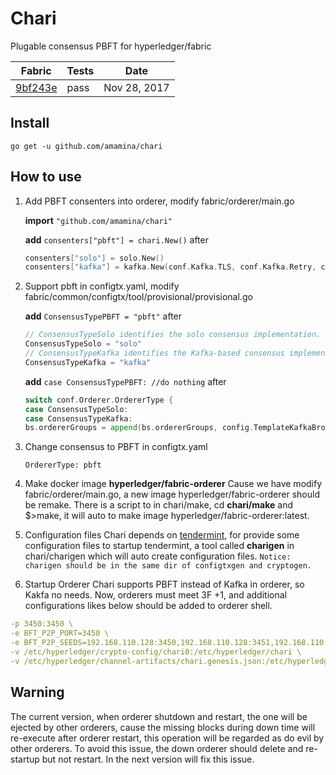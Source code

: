 # Chari
Plugable consensus PBFT for hyperledger/fabric

Fabric    | Tests  | Date
----------|-------|-------
[9bf243e](https://github.com/hyperledger/fabric/commit/9bf243e0ed701b47bb5e255ceafd647fd7c26b72 "9bf243e")    |  pass|Nov 28, 2017

## Install
`go get -u github.com/amamina/chari`

## How to use
1. Add PBFT consenters into orderer, modify fabric/orderer/main.go

    **import** `"github.com/amamina/chari"`  

    **add**  `consenters["pbft"] = chari.New()`  after  
    
    ```go
    consenters["solo"] = solo.New()
    consenters["kafka"] = kafka.New(conf.Kafka.TLS, conf.Kafka.Retry, conf.Kafka.Version)
    ```
2. Support pbft in configtx.yaml, modify fabric/common/configtx/tool/provisional/provisional.go

    **add** `ConsensusTypePBFT = "pbft"` after
    
    ```go
    // ConsensusTypeSolo identifies the solo consensus implementation.
    ConsensusTypeSolo = "solo"
    // ConsensusTypeKafka identifies the Kafka-based consensus implementation.
    ConsensusTypeKafka = "kafka"
    ```
    
    **add** `case ConsensusTypePBFT: //do nothing` after
    
    ```go
    switch conf.Orderer.OrdererType {
    case ConsensusTypeSolo:
    case ConsensusTypeKafka:
    bs.ordererGroups = append(bs.ordererGroups, config.TemplateKafkaBrokers(conf.Orderer.Kafka.Brokers))
    ```
3. Change consensus to PBFT in configtx.yaml

    `OrdererType: pbft`

4. Make docker image **hyperledger/fabric-orderer**
    Cause we have modify fabric/orderer/main.go, a new image hyperledger/fabric-orderer should be remake.
    There is a script to in chari/make, cd **chari/make** and $>make, it will auto to make image hyperledger/fabric-orderer:latest.

5. Configuration files
    Chari depends on [tendermint](https://github.com/tendermint/tendermint "tendermint"), for provide some configuration files  to startup tendermint, a tool called **charigen** in chari/charigen which will auto create configuration files.
`Notice: charigen should be in the same dir of configtxgen and cryptogen.`

6. Startup Orderer
    Chari supports PBFT instead of Kafka in orderer, so Kakfa no needs. Now, orderers must meet 3F +1,  and additional configurations likes below  should be added to orderer shell.
```yaml
-p 3450:3450 \
-e BFT_P2P_PORT=3450 \
-e BFT_P2P_SEEDS=192.168.110.128:3450,192.168.110.128:3451,192.168.110.128:3452,192.168.110.128:3453 \
-v /etc/hyperledger/crypto-config/chari0:/etc/hyperledger/chari \
-v /etc/hyperledger/channel-artifacts/chari.genesis.json:/etc/hyperledger/chari/genesis.json \
```

## Warning
The current version, when orderer shutdown and restart, the one will be ejected by other orderers, cause the missing blocks during down time will re-execute after orderer restart, this operation will be regarded as do evil by other orderers. To avoid this issue, the down orderer should delete and re-startup but not restart. In the next version will fix this issue.
